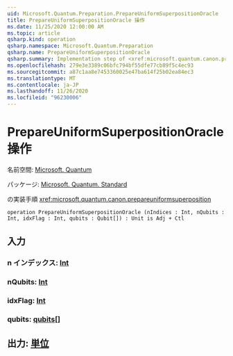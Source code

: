 ```yaml
---
uid: Microsoft.Quantum.Preparation.PrepareUniformSuperpositionOracle
title: PrepareUniformSuperpositionOracle 操作
ms.date: 11/25/2020 12:00:00 AM
ms.topic: article
qsharp.kind: operation
qsharp.namespace: Microsoft.Quantum.Preparation
qsharp.name: PrepareUniformSuperpositionOracle
qsharp.summary: Implementation step of <xref:microsoft.quantum.canon.prepareuniformsuperposition>
ms.openlocfilehash: 279e3e3389c06bfc794bf55dfe77cb89f5c4ec93
ms.sourcegitcommit: a87c1aa8e7453360025e47ba614f25b02ea84ec3
ms.translationtype: MT
ms.contentlocale: ja-JP
ms.lasthandoff: 11/26/2020
ms.locfileid: "96230006"
---
```

# <a name="prepareuniformsuperpositionoracle-operation"></a>PrepareUniformSuperpositionOracle 操作

名前空間: [Microsoft. Quantum](xref:Microsoft.Quantum.Preparation)

パッケージ: [Microsoft. Quantum. Standard](https://nuget.org/packages/Microsoft.Quantum.Standard)


の実装手順 <xref:microsoft.quantum.canon.prepareuniformsuperposition>

```qsharp
operation PrepareUniformSuperpositionOracle (nIndices : Int, nQubits : Int, idxFlag : Int, qubits : Qubit[]) : Unit is Adj + Ctl
```


## <a name="input"></a>入力

### <a name="nindices--int"></a>n インデックス: [Int](xref:microsoft.quantum.lang-ref.int)




### <a name="nqubits--int"></a>nQubits: [Int](xref:microsoft.quantum.lang-ref.int)




### <a name="idxflag--int"></a>idxFlag: [Int](xref:microsoft.quantum.lang-ref.int)




### <a name="qubits--qubit"></a>qubits: [qubits](xref:microsoft.quantum.lang-ref.qubit)[]





## <a name="output--unit"></a>出力: [単位](xref:microsoft.quantum.lang-ref.unit)

